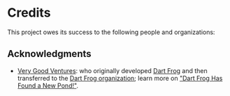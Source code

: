# Credits

This project owes its success to the following people and organizations:

## Acknowledgments

- [Very Good Ventures](https://verygood.ventures/): who originally developed [Dart Frog](https://github.com/dart-frog-dev/dart_frog) and then transferred to the [Dart Frog organization](https://github.com/dart-frog-dev); learn more on ["Dart Frog Has Found a New Pond!"](https://verygood.ventures/blog/dart-frog-has-found-a-new-pond).
